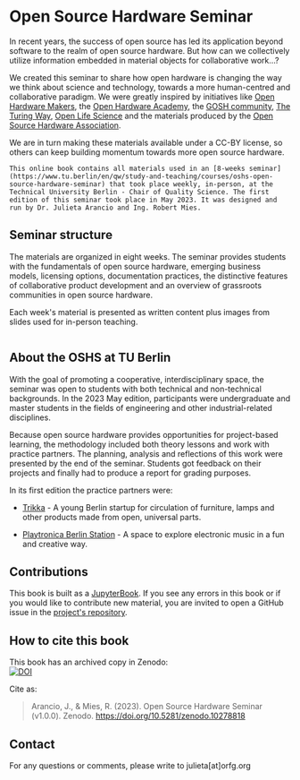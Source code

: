 # Open Source Hardware Seminar

In recent years, the success of open source has led its application beyond software to the realm of open source hardware. But how can we collectively utilize information embedded in material objects for collaborative work...?

We created this seminar to share how open hardware is changing the way we think about science and technology, towards a more human-centred and collaborative paradigm. We were greatly inspired by initiatives like [Open Hardware Makers](https://openhardware.space), the [Open Hardware Academy](https://www.openhardware.academy/), the [GOSH community](https://openhardware.science/), [The Turing Way](https://the-turing-way.netlify.app/index.html), [Open Life Science](https://openlifesci.org/) and the materials produced by the [Open Source Hardware Association](https://www.oshwa.org/).

We are in turn making these materials available under a CC-BY license, so others can keep building momentum towards more open source hardware.

```{admonition} About this book
This online book contains all materials used in an [8-weeks seminar](https://www.tu.berlin/en/qw/study-and-teaching/courses/oshs-open-source-hardware-seminar) that took place weekly, in-person, at the Technical University Berlin - Chair of Quality Science. The first edition of this seminar took place in May 2023. It was designed and run by Dr. Julieta Arancio and Ing. Robert Mies.
```

## Seminar structure
The materials are organized in eight weeks. The seminar provides students with the fundamentals of open source hardware, emerging business models, licensing options, documentation practices, the distinctive features of collaborative product development and an overview of grassroots communities in open source hardware.

Each week's material is presented as written content plus images from slides used for in-person teaching.

```{tableofcontents}
```

## About the OSHS at TU Berlin
With the goal of promoting a cooperative, interdisciplinary space, the seminar was open to students with both technical and non-technical backgrounds. In the 2023 May edition, participants were undergraduate and master students in the fields of engineering and other industrial-related disciplines.

Because open source hardware provides opportunities for project-based learning, the methodology included both theory lessons and work with practice partners. The planning, analysis and reflections of this work were presented by the end of the seminar. Students got feedback on their projects and finally had to produce a report for grading purposes.

In its first edition the practice partners were:

- [Trikka](https://trikka.house/about/) - A young Berlin startup for circulation of furniture, lamps and other products made from open, universal parts.

- [Playtronica Berlin Station](https://berlin.playtronica.com/) - A space to explore electronic music in a fun and creative way.

## Contributions
This book is built as a [JupyterBook](https://jupyterbook.org/). If you see any errors in this book or if you would like to contribute new material, you are invited to open a GitHub issue in the [project's repository](https://github.com/thessaly/OSHS-2023/issues/new/choose).

## How to cite this book
This book has an archived copy in Zenodo:     
[![DOI](https://zenodo.org/badge/DOI/10.5281/zenodo.10278818.svg)](https://doi.org/10.5281/zenodo.10278818)

Cite as:
> Arancio, J., & Mies, R. (2023). Open Source Hardware Seminar (v1.0.0). Zenodo. https://doi.org/10.5281/zenodo.10278818

## Contact
For any questions or comments, please write to julieta[at]orfg.org
